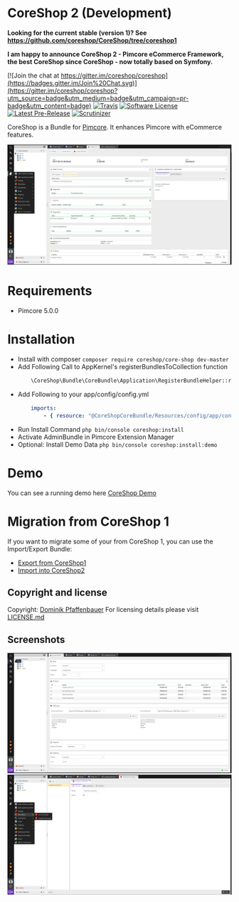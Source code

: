 # CoreShop 2 (Development)

**Looking for the current stable (version 1)?
See https://github.com/coreshop/CoreShop/tree/coreshop1**

**I am happy to announce CoreShop 2 - Pimcore eCommerce Framework, the best CoreShop since CoreShop - now totally based on Symfony.**

[![Join the chat at https://gitter.im/coreshop/coreshop](https://badges.gitter.im/Join%20Chat.svg)](https://gitter.im/coreshop/coreshop?utm_source=badge&utm_medium=badge&utm_campaign=pr-badge&utm_content=badge)
[![Travis](https://img.shields.io/travis/coreshop/CoreShop.svg)]()
[![Software License](https://img.shields.io/badge/license-GPLv3-brightgreen.svg?style=flat)](LICENSE.md)
[![Latest Pre-Release](https://img.shields.io/packagist/vpre/coreshop/core-shop.svg)]()
[![Scrutinizer](https://img.shields.io/scrutinizer/g/coreshop/coreshop.svg)]()

CoreShop is a Bundle for [Pimcore](http://www.pimcore.org). It enhances Pimcore with eCommerce features.

![CoreShop Interface](docs/img/screenshot5.png)

# Requirements
* Pimcore 5.0.0

# Installation
 - Install with composer ```composer require coreshop/core-shop dev-master```
 - Add Following Call to AppKernel's registerBundlesToCollection function
    ```php
        \CoreShop\Bundle\CoreBundle\Application\RegisterBundleHelper::registerBundles($collection);
    ```
 - Add Following to your app/config/config.yml
    ```yml
        imports:
            - { resource: "@CoreShopCoreBundle/Resources/config/app/config.yml" }
    ```
 - Run Install Command
    ```php bin/console coreshop:install```
 - Activate AdminBundle in Pimcore Extension Manager
 - Optional: Install Demo Data ```php bin/console coreshop:install:demo```

# Demo
You can see a running demo here [CoreShop Demo](https://demo2.coreshop.org)

# Migration from CoreShop 1
If you want to migrate some of your from CoreShop 1, you can use the Import/Export Bundle:
 - [Export from CoreShop1](https://github.com/coreshop/CoreShopExport)
 - [Import into CoreShop2](https://github.com/coreshop/ImportBundle)

## Copyright and license 
Copyright: [Dominik Pfaffenbauer](https://www.pfaffenbauer.at)
For licensing details please visit [LICENSE.md](LICENSE.md) 

## Screenshots
![CoreShop Interface](docs/img/screenshot5-2.png)
![CoreShop Interface](docs/img/screenshot5-3.png)
